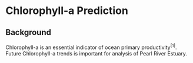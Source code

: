 # Chlorophyll-a Prediction
## Background
Chlorophyll-a is an essential indicator of ocean primary productivity$^{[1]}$. Future Chlorophyll-a trends is important for analysis of Pearl River Estuary.


